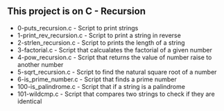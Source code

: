 ## This project is on C - Recursion

+ 0-puts_recursion.c - Script to print strings
+ 1-print_rev_recursion.c - Script to print a string in reverse
+ 2-strlen_recursion.c - Script to prints the length of a string
+ 3-factorial.c - Script that calcualates the factorial of a given number
+ 4-pow_recursion.c - Script that returns the value of number raise to another number
+ 5-sqrt_recursion.c - Script to find the natural square root of a number
+ 6-is_prime_number.c - Script that finds a prime number
+ 100-is_palindrome.c - Script that if a  string is a palindrome
+ 101-wildcmp.c - Script that compares two strings to check if they are identical
